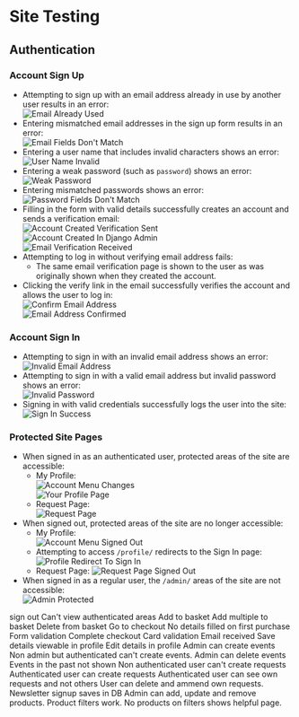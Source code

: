 # Site Testing <!-- omit in toc -->

## Authentication
### Account Sign Up
- Attempting to sign up with an email address already in use by another user results in an error:  
![Email Already Used](./assets/testing/auth_signup_email_taken.png)
- Entering mismatched email addresses in the sign up form results in an error:  
![Email Fields Don't Match](./assets/testing/auth_signup_email_mismatch.png)  
- Entering a user name that includes invalid characters shows an error:  
![User Name Invalid](./assets/testing/auth_signup_username_invalid.png)  
- Entering a weak password (such as `password`) shows an error:  
![Weak Password](./assets/testing/auth_signup_weak_password.png)
- Entering mismatched passwords shows an error:  
![Password Fields Don't Match](./assets/testing/auth_signup_password_mismatch.png)
- Filling in the form with valid details successfully creates an account and sends a verification email:  
![Account Created Verification Sent](./assets/testing/auth_signup_verify_email.png)  
![Account Created In Django Admin](./assets/testing/auth_signup_user_created_admin.png)  
![Email Verification Received](./assets/testing/auth_signup_email_verification.png)  
- Attempting to log in without verifying email address fails:
  - The same email verification page is shown to the user as was originally shown when they created the account.
- Clicking the verify link in the email successfully verifies the account and allows the user to log in:  
![Confirm Email Address](./assets/testing/auth_signup_confirm_email.png)  
![Email Address Confirmed](./assets/testing/auth_signup_email_confirmed.png)  
### Account Sign In
- Attempting to sign in with an invalid email address shows an error:  
![Invalid Email Address](./assets/testing/auth_signin_invalid_email.png)  
- Attempting to sign in with a valid email address but invalid password shows an error:  
![Invalid Password](./assets/testing/auth_signin_invalid_password.png)  
- Signing in with valid credentials successfully logs the user into the site:  
![Sign In Success](./assets/testing/auth_signin_success.png)  
### Protected Site Pages
- When signed in as an authenticated user, protected areas of the site are accessible:  
  - My Profile:  
![Account Menu Changes](./assets/testing/auth_protected_account_menu.png)  
![Your Profile Page](./assets/testing/auth_protected_profile.png)  
  - Request Page:  
![Request Page](./assets/testing/auth_protected_request.png)  
- When signed out, protected areas of the site are no longer accessible:  
  - My Profile:  
![Account Menu Signed Out](./assets/testing/auth_protected_signedout_menu.png)  
  - Attempting to access `/profile/` redirects to the Sign In page:  
![Profile Redirect To Sign In](./assets/testing/auth_protected_profile_redirect.png)  
  - Request Page:
![Request Page Signed Out](./assets/testing/auth_protected_signedout_request.png)  
- When signed in as a regular user, the `/admin/` areas of the site are not accessible:  
![Admin Protected](./assets/testing/auth_protected_admin.png)  


sign out
Can't view authenticated areas
Add to basket
Add multiple to basket
Delete from basket
Go to checkout
No details filled on first purchase
Form validation
Complete checkout
Card validation
Email received
Save details viewable in profile
Edit details in profile
Admin can create events
Non admin but authenticated can't create events.
Admin can delete events
Events in the past not shown
Non authenticated user can't create requests
Authenticated user can create requests
Authenticated user can see own requests and not others
User can delete and ammend own requests.
Newsletter signup saves in DB
Admin can add, update and remove products.
Product filters work.
No products on filters shows helpful page.